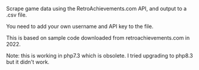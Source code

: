 Scrape game data using the RetroAchievements.com API, and output to a .csv file.

You need to add your own username and API key to the file.

This is based on sample code downloaded from retroachievements.com in 2022.

Note: this is working in php7.3 which is obsolete. I tried upgrading to php8.3 but it didn't work.
